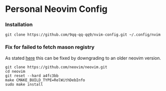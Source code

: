 # Personal Neovim Config

### Installation
```
git clone https://github.com/9qq-qq-qq9/nvim-config.git ~/.config/nvim
```

### Fix for failed to fetch mason registry
As stated [here](https://github.com/williamboman/mason.nvim/issues/1549#issuecomment-2079415294) this can be fixed by downgrading to an older neovim version.
```
git clone https://github.com/neovim/neovim.git
cd neovim
git reset --hard a4fc3bb
make CMAKE_BUILD_TYPE=RelWithDebInfo
sudo make install
```
